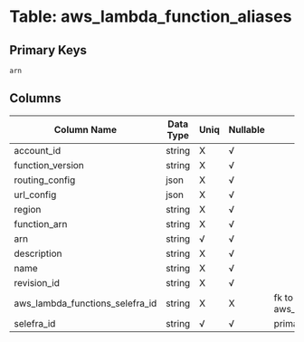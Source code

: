 # Table: aws_lambda_function_aliases

## Primary Keys 

```
arn
```


## Columns 

|  Column Name   |  Data Type  | Uniq | Nullable | Description | 
|  ----  | ----  | ----  | ----  | ---- | 
| account_id | string | X | √ |  | 
| function_version | string | X | √ |  | 
| routing_config | json | X | √ |  | 
| url_config | json | X | √ |  | 
| region | string | X | √ |  | 
| function_arn | string | X | √ |  | 
| arn | string | √ | √ |  | 
| description | string | X | √ |  | 
| name | string | X | √ |  | 
| revision_id | string | X | √ |  | 
| aws_lambda_functions_selefra_id | string | X | X | fk to aws_lambda_functions.selefra_id | 
| selefra_id | string | √ | √ | primary keys value md5 | 


